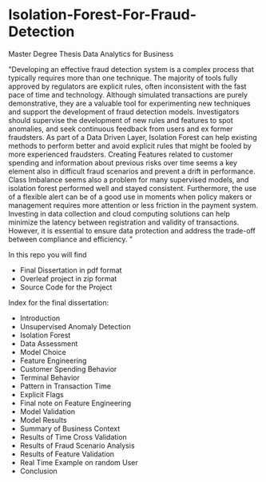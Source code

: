 # Isolation-Forest-For-Fraud-Detection
Master Degree Thesis Data Analytics for Business

"Developing an effective fraud detection system is a complex process that
typically requires more than one technique. The majority of tools fully approved
by regulators are explicit rules, often inconsistent with the fast pace of time and
technology. Although simulated transactions are purely demonstrative, they are
a valuable tool for experimenting new techniques and support the development
of fraud detection models. Investigators should supervise the development
of new rules and features to spot anomalies, and seek continuous feedback
from users and ex former fraudsters. As part of a Data Driven Layer, Isolation
Forest can help existing methods to perform better and avoid explicit rules that
might be fooled by more experienced fraudsters. Creating Features related to
customer spending and information about previous risks over time seems a key
element also in difficult fraud scenarios and prevent a drift in performance. Class
Imbalance seems also a problem for many supervised models, and isolation
forest performed well and stayed consistent. Furthermore, the use of a flexible
alert can be of a good use in moments when policy makers or management
requires more attention or less friction in the payment system. Investing in data
collection and cloud computing solutions can help minimize the latency between
registration and validity of transactions. However, it is essential to ensure data
protection and address the trade-off between compliance and efficiency.
"


In this repo you will find
- Final Dissertation in pdf format
- Overleaf project in zip format
- Source Code for the Project

Index for the final dissertation:
  * Introduction 
  * Unsupervised Anomaly Detection 
  * Isolation Forest 
  * Data Assessment
  * Model Choice
  * Feature Engineering 
  * Customer Spending Behavior
  * Terminal Behavior
  * Pattern in Transaction Time
  * Explicit Flags
  * Final note on Feature Engineering
  * Model Validation
  * Model Results 
  * Summary of Business Context 
  * Results of Time Cross Validation
  * Results of Fraud Scenario Analysis
  * Results of Feature Validation
  * Real Time Example on random User
  * Conclusion
